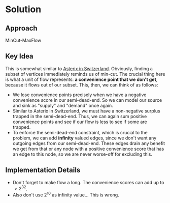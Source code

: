 # Solution

## Approach
MinCut-MaxFlow

## Key Idea
This is somewhat similar to [Asterix in Switzerland](https://github.com/hackertehlike/algolab/tree/main/week-11/asterix-in-switzerland). Obviously, finding a subset of vertices immediately reminds us of min-cut. The crucial thing here is what a unit of flow represents: **a convenience point that we don't get**, because it flows out of our subset. This, then, we can think of as follows:
- We lose convenience points precisely when we have a negative convenience score in our semi-dead-end. So we can model our source and sink as "supply" and "demand" once again.
- Similar to Asterix in Switzerland, we must have a non-negative surplus trapped in the semi-dead-end.  Thus, we can again sum positive convenience points and see if our flow is less to see if some are trapped.
- To enforce the semi-dead-end constraint, which is crucial to the problem, we can add **infinity** valued edges, since we don't want any outgoing edges from our semi-dead-end. These edges drain any benefit we get from that or any node with a positive convenience score that has an edge to this node, so we are never worse-off for excluding this.

## Implementation Details
- Don't forget to make flow a long. The convenience scores can add up to $>2^32$.
- Also don't use $2^10$ as infinity value... This is wrong.
